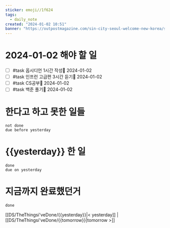 ```yaml
---
sticker: emoji//1f624
tags:
  - daily_note
created: "2024-01-02 10:51"
banner: "https://outpostmagazine.com/sin-city-seoul-welcome-new-korea/seoul-skyline-photo/"
---
```


# 2024-01-02 해야 할 일

- [ ] #task 옵시디언 1시간 작성📅 2024-01-02
- [ ] #task 인프런 고급편 3시간 듣기📅 2024-01-02
- [ ] #task CS공부📅 2024-01-02 
- [ ] #task 백준 풀기📅 2024-01-02 
 
# 한다고 하고 못한 일들
```tasks
not done
due before yesterday
```
# {{yesterday}} 한 일
```tasks
done
due on yesterday
```
# 지금까지 완료했던거 
```tasks
done
```
[[DS/TheThingsi'veDone/{{yesterday}}|< yesterday]] | [[DS/TheThingsi'veDone/{{tomorrow}}|tomorrow >]]